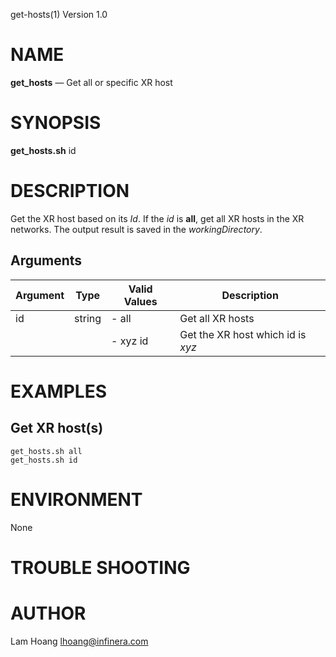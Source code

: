 get-hosts(1) Version 1.0 

NAME
====

**get_hosts** — Get all or specific XR host

SYNOPSIS
========

**get_hosts.sh** id


DESCRIPTION
===========

Get the XR host based on its *Id*. If the *id* is **all**, get all XR hosts in the XR networks.
The output result is saved in the *workingDirectory*.


Arguments
-------

| Argument         |  Type     | Valid Values      | Description                   |
|------------------|-----------|-------------------|-------------------------------|
| id         |  string   | - all             | Get all XR hosts               |
|                  |           | - xyz id          | Get the XR host which id is *xyz*               |

EXAMPLES
===========

Get XR host(s)
------
```
get_hosts.sh all 
get_hosts.sh id 
```
ENVIRONMENT
===========

None

TROUBLE SHOOTING
====



AUTHOR
======

Lam Hoang <lhoang@infinera.com>